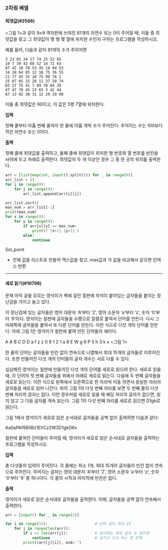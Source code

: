 ### 2차원 배열

#### 최댓값(#2566)

<그림 1>과 같이 9×9 격자판에 쓰여진 81개의 자연수 또는 0이 주어질 때, 이들 중 최댓값을 찾고 그 최댓값이 몇 행 몇 열에 위치한 수인지 구하는 프로그램을 작성하시오.

예를 들어, 다음과 같이 81개의 수가 주어지면
```
3 23 85 34 17 74 25 52 65
10 7 39 42 88 52 14 72 63
87 42 18 78 53 45 18 84 53
34 28 64 85 12 16 75 36 55
21 77 45 35 28 75 90 76 1
25 87 65 15 28 11 37 28 74
65 27 75 41 7 89 78 64 39
47 47 70 45 23 65 3 41 44
87 13 82 38 31 12 29 29 80
```
이들 중 최댓값은 90이고, 이 값은 5행 7열에 위치한다. 

**입력**

첫째 줄부터 아홉 번째 줄까지 한 줄에 아홉 개씩 수가 주어진다. 주어지는 수는 100보다 작은 자연수 또는 0이다.

**출력**

첫째 줄에 최댓값을 출력하고, 둘째 줄에 최댓값이 위치한 행 번호와 열 번호를 빈칸을 사이에 두고 차례로 출력한다. 최댓값이 두 개 이상인 경우 그 중 한 곳의 위치를 출력한다.


```python
arr = [list(map(int, input().split())) for _ in range(9)]
arr_list = []
for i in range(9):
    for j in range(9):
        arr_list.append(arr[i][j])

arr_list.sort()
max_num = arr_list[-1]
print(max_num)
for x in range(9):
    for y in range(9):
        if arr[x][y] == max_num:
            print(f'{x+1} {y+1}')
        else:
            continue
```
Sol_point
- 전체 값을 리스트로 만들어 맥스값을 찾고, max값과 각 값을 비교해서 같으면 인덱스 반환
---
#### 세로 읽기(#10798)

문제
아직 글을 모르는 영석이가 벽에 걸린 칠판에 자석이 붙어있는 글자들을 붙이는 장난감을 가지고 놀고 있다. 

이 장난감에 있는 글자들은 영어 대문자 ‘A’부터 ‘Z’, 영어 소문자 ‘a’부터 ‘z’, 숫자 ‘0’부터 ‘9’이다. 영석이는 칠판에 글자들을 수평으로 일렬로 붙여서 단어를 만든다. 다시 그 아래쪽에 글자들을 붙여서 또 다른 단어를 만든다. 이런 식으로 다섯 개의 단어를 만든다. 아래 그림 1은 영석이가 칠판에 붙여 만든 단어들의 예이다. 

A A B C D D
a f z z 
0 9 1 2 1
a 8 E W g 6
P 5 h 3 k x
<그림 1>

한 줄의 단어는 글자들을 빈칸 없이 연속으로 나열해서 최대 15개의 글자들로 이루어진다. 또한 만들어진 다섯 개의 단어들의 글자 개수는 서로 다를 수 있다. 

심심해진 영석이는 칠판에 만들어진 다섯 개의 단어를 세로로 읽으려 한다. 세로로 읽을 때, 각 단어의 첫 번째 글자들을 위에서 아래로 세로로 읽는다. 다음에 두 번째 글자들을 세로로 읽는다. 이런 식으로 왼쪽에서 오른쪽으로 한 자리씩 이동 하면서 동일한 자리의 글자들을 세로로 읽어 나간다. 위의 그림 1의 다섯 번째 자리를 보면 두 번째 줄의 다섯 번째 자리의 글자는 없다. 이런 경우처럼 세로로 읽을 때 해당 자리의 글자가 없으면, 읽지 않고 그 다음 글자를 계속 읽는다. 그림 1의 다섯 번째 자리를 세로로 읽으면 D1gk로 읽는다. 

그림 1에서 영석이가 세로로 읽은 순서대로 글자들을 공백 없이 출력하면 다음과 같다:

Aa0aPAf985Bz1EhCz2W3D1gkD6x

칠판에 붙여진 단어들이 주어질 때, 영석이가 세로로 읽은 순서대로 글자들을 출력하는 프로그램을 작성하시오.


**입력**

총 다섯줄의 입력이 주어진다. 각 줄에는 최소 1개, 최대 15개의 글자들이 빈칸 없이 연속으로 주어진다. 주어지는 글자는 영어 대문자 ‘A’부터 ‘Z’, 영어 소문자 ‘a’부터 ‘z’, 숫자 ‘0’부터 ‘9’ 중 하나이다. 각 줄의 시작과 마지막에 빈칸은 없다.

**출력**

영석이가 세로로 읽은 순서대로 글자들을 출력한다. 이때, 글자들을 공백 없이 연속해서 출력한다.

```python
arr = [input() for _ in range(5)]

for i in range(15):                     # 단어 길이 최대 15
    for j in range(len(arr)):
        if i >= len(arr[j]):            # 읽으려는 최대 글자 수 넘으면
            continue                    # 넘기고 다시 for 문 반복
        print((arr[j][i]), end='')
```